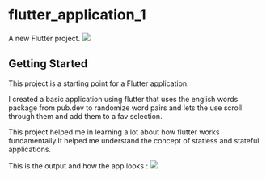 # flutter_application_1

A new Flutter project.
![](https://github.com/0takugod/wordpair-generator/blob/master/images/icon%20flutter.png)


## Getting Started

This project is a starting point for a Flutter application.

I created a basic application using flutter that uses the english words package from pub.dev to randomize word pairs and lets the use scroll through them and add them to a fav selection.

This project helped me in learning a lot about how flutter works fundamentally.It helped me understand the concept of statless and stateful applications.


This is the output and how the app looks : 
![](https://github.com/0takugod/wordpair-generator/blob/master/images/ss%20.png)

